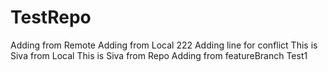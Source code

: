 # TestRepo
Adding from Remote
Adding from Local 
222
Adding line for conflict
This is Siva from Local
This is Siva from Repo
Adding from featureBranch
Test1
